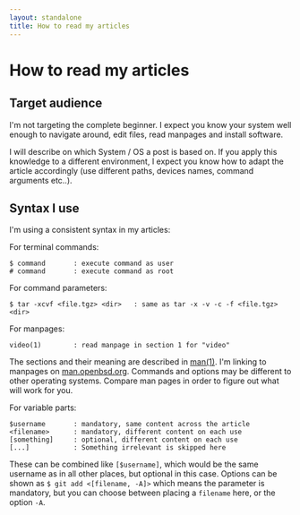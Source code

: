 ```yaml
---
layout: standalone
title: How to read my articles
---
```


# How to read my articles

## Target audience

I'm not targeting the complete beginner. I expect you know your system well enough to navigate around, edit files, read manpages and install software.

I will describe on which System / OS a post is based on. If you apply this knowledge to a different environment, I expect you know how to adapt the article accordingly (use different paths, devices names, command arguments etc..).

## Syntax I use

I'm using a consistent syntax in my articles:


For terminal commands:
```
$ command       : execute command as user
# command       : execute command as root
```

For command parameters:
```
$ tar -xcvf <file.tgz> <dir>   : same as tar -x -v -c -f <file.tgz> <dir>
```

For manpages:
```
video(1)        : read manpage in section 1 for "video"
```

The sections and their meaning are described in [man(1)](https://man.openbsd.org/man.1). I'm linking to manpages on [man.openbsd.org](https://man.openbsd.org). Commands and options may be different to other operating systems. Compare man pages in order to figure out what will work for you.


For variable parts:
```
$username       : mandatory, same content across the article
<filename>      : mandatory, different content on each use
[something]     : optional, different content on each use
[...]           : Something irrelevant is skipped here
```

These can be combined like `[$username]`, which would be the same username as in all other places, but optional in this case. Options can be shown as `$ git add <[filename, -A]>` which means the parameter is mandatory, but you can choose between placing a `filename` here, or the option `-A`.


